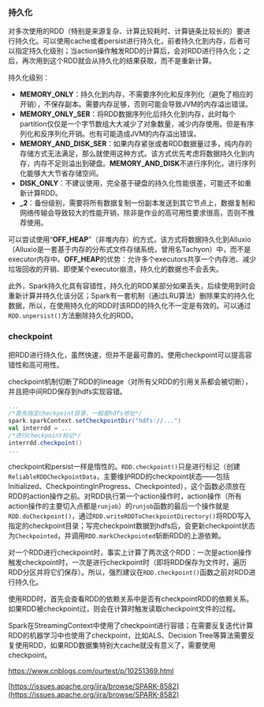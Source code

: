 ### 持久化

对多次使用的RDD（特别是来源复杂、计算比较耗时、计算链条比较长的）要进行持久化。可以使用cache或者persist进行持久化，前者持久化到内存，后者可以指定持久化级别；当action操作触发RDD的计算后，会对RDD进行持久化；之后，再次用到这个RDD就会从持久化的结果获取，而不是重新计算。

持久化级别：

* **MEMORY\_ONLY**：持久化到内存，不需要序列化和反序列化（避免了相应的开销），不保存副本。需要内存足够，否则可能会导致JVM的内存溢出错误。
* **MEMORY\_ONLY\_SER**：将RDD数据序列化后持久化到内存，此时每个partition仅仅是一个字节数组大大减少了对象数量，减少内存使用。但是有序列化和反序列化开销。也有可能造成JVM的内存溢出错误。
* **MEMORY\_AND\_DISK\_SER**：如果内存紧张或者RDD数据量过多，纯内存的存储方式无法满足，那么就使用这种方式。该方式优先考虑将数据持久化到内存，内存不足则溢出到硬盘。**MEMORY\_AND\_DISK**不进行序列化，进行序列化能够大大节省存储空间。
* **DISK\_ONLY**：不建议使用，完全基于硬盘的持久化性能很差，可能还不如重新计算RDD。
* **\_2**：备份级别，需要将所有数据复制一份副本发送到其它节点上，数据复制和网络传输会导致较大的性能开销，除非是作业的高可用性要求很高，否则不推荐使用。

可以尝试使用“**OFF\_HEAP**”（非堆内存）的方式，该方式将数据持久化到Alluxio（Alluxio是一套基于内存的分布式文件存储系统，曾用名Tachyon）中，而不是executor内存中。**OFF\_HEAP**的优势：允许多个executors共享一个内存池、减少垃圾回收的开销、即使某个executor崩溃，持久化的数据也不会丢失。

此外，Spark持久化具有容错性，持久化的RDD某部分如果丢失，后续使用到时会重新计算并持久化该分区；Spark有一套机制（通过LRU算法）删除果实的持久化数据，所以，在使用持久化的RDD时该RDD的持久化不一定是有效的。可以通过`RDD.unpersist()`方法删除持久化的RDD。

### checkpoint

把RDD进行持久化，虽然快速，但并不是最可靠的。使用checkpoint可以提高容错性和高可用性。

checkpoint机制切断了RDD的lineage（对所有父RDD的引用关系都会被切断），并且把中间RDD保存到hdfs实现容错。

```scala
...
/*首先指定checkpoint目录，一般是hdfs地址*/
spark.sparkContext.setCheckpointDir("hdfs://...")
val interrdd = ...
/*进行checkpoint标记*/
interrdd.checkpoint()
...
```

checkpoint和persist一样是惰性的。`RDD.checkpoint()`只是进行标记（创建`ReliableRDDCheckpointData`，主要维护RDD的checkpoint状态——包括Initialized、CheckpointingInProgress、Checkpointed），这个函数必须放在RDD的action操作之前。对RDD执行第一个action操作时，action操作（所有action操作的主要切入点都是`runjob`）的`runjob`函数的最后一个操作就是`RDD.doCheckpoint()`，通过`RDD.writeRDDToCheckpointDirectory()`将RDD写入指定的checkpoint目录；写完checkpoint数据到hdfs后，会更新checkpoint状态为`Checkpointed`，并调用`RDD.markCheckpointed`斩断RDD的上游依赖。

对一个RDD进行checkpoint时，事实上计算了两次这个RDD：一次是action操作触发checkpoint时，一次是进行checkpoint时（即将RDD保存为文件时，遍历RDD分区并将它们保存）。所以，强烈建议在`RDD.checkpoint()`函数之前对RDD进行持久化。

使用RDD时，首先会查看RDD的依赖关系中是否有checkpointRDD的依赖关系。如果RDD被checkpoint过，则会在计算时触发读取checkpoint文件的过程。

Spark在StreamingContext中使用了checkpoint进行容错；在需要反复迭代计算RDD的机器学习中也使用了checkpoint，比如ALS、Decision Tree等算法需要反复使用RDD，如果RDD数据集特别大cache就没有意义了，需要使用checkpoint。

https://www.cnblogs.com/ourtest/p/10251369.html

[https://issues.apache.org/jira/browse/SPARK-8582](https://issues.apache.org/jira/browse/SPARK-8582)

